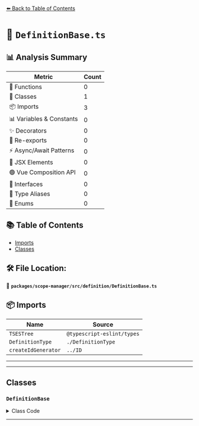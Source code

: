 [⬅️ Back to Table of Contents](../../../../index.md)

# 📄 `DefinitionBase.ts`

## 📊 Analysis Summary

| Metric | Count |
|--------|-------|
| 🔧 Functions | 0 |
| 🧱 Classes | 1 |
| 📦 Imports | 3 |
| 📊 Variables & Constants | 0 |
| ✨ Decorators | 0 |
| 🔄 Re-exports | 0 |
| ⚡ Async/Await Patterns | 0 |
| 💠 JSX Elements | 0 |
| 🟢 Vue Composition API | 0 |
| 📐 Interfaces | 0 |
| 📑 Type Aliases | 0 |
| 🎯 Enums | 0 |

## 📚 Table of Contents

- [Imports](#imports)
- [Classes](#classes)

## 🛠️ File Location:
📂 **`packages/scope-manager/src/definition/DefinitionBase.ts`**

## 📦 Imports

| Name | Source |
|------|--------|
| `TSESTree` | `@typescript-eslint/types` |
| `DefinitionType` | `./DefinitionType` |
| `createIdGenerator` | `../ID` |


---


---

## Classes

### `DefinitionBase`

<details><summary>Class Code</summary>

```ts
export abstract class DefinitionBase<
  Type extends DefinitionType,
  Node extends TSESTree.Node,
  Parent extends TSESTree.Node | null,
  Name extends TSESTree.Node,
> {
  /**
   * A unique ID for this instance - primarily used to help debugging and testing
   */
  public readonly $id: number = generator();

  public readonly type: Type;

  /**
   * The `Identifier` node of this definition
   * @public
   */
  public readonly name: Name;

  /**
   * The enclosing node of the name.
   * @public
   */
  public readonly node: Node;

  /**
   * the enclosing statement node of the identifier.
   * @public
   */
  public readonly parent: Parent;

  constructor(type: Type, name: Name, node: Node, parent: Parent) {
    this.type = type;
    this.name = name;
    this.node = node;
    this.parent = parent;
  }

  /**
   * `true` if the variable is valid in a type context, false otherwise
   */
  public abstract readonly isTypeDefinition: boolean;

  /**
   * `true` if the variable is valid in a value context, false otherwise
   */
  public abstract readonly isVariableDefinition: boolean;
}
```
</details>


---